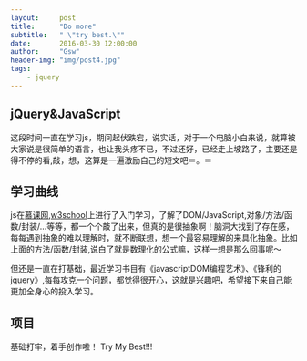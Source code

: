 ```yaml
---
layout:     post
title:      "Do more"
subtitle:   " \"try best.\""
date:       2016-03-30 12:00:00
author:     "Gsw"
header-img: "img/post4.jpg"
tags:
    - jquery 
---
```


## jQuery&JavaScript

这段时间一直在学习js，期间起伏跌宕，说实话，对于一个电脑小白来说，就算被大家说是很简单的语言，也让我头疼不已，不过还好，已经走上坡路了，主要还是得不停的看,敲，想，这算是一遍激励自己的短文吧＝。＝

## 学习曲线

js在[慕课网](http://www.imooc.com/),[w3school](http://www.w3school.com.cn/)上进行了入门学习，了解了DOM/JavaScript,对象/方法/函数/封装/...等等，都一个个敲了出来，但真的是很抽象啊！脑洞大找到了存在感，每每遇到抽象的难以理解时，就不断联想，想一个最容易理解的来具化抽象。比如上面的方法/函数/封装,说白了就是数理化的公式嘛，这样一想是那么回事呢～

但还是一直在打基础，最近学习书目有《javascriptDOM编程艺术》、《锋利的jquery》,每每攻克一个问题，都觉得很开心，这就是兴趣吧，希望接下来自己能更加全身心的投入学习。

## 项目
基础打牢，着手创作啦！
Try My Best!!!



